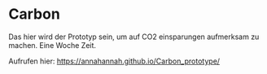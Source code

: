 # Carbon

Das hier wird der Prototyp sein, um auf CO2 einsparungen aufmerksam zu machen. Eine Woche Zeit.

Aufrufen hier: https://annahannah.github.io/Carbon_prototype/

